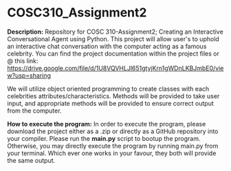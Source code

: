 # COSC310_Assignment2

**Description:**
Repository for COSC 310-Assignment2; Creating an Interactive Conversational Agent using Python. 
This project will allow user's to uphold an interactive chat conversation with the computer acting as a famous celebrity. 
You can find the project documentation within the project files or @ this link: https://drive.google.com/file/d/1U8VQVHLJl651gtyjKrn1gWDnLKBJmbE0/view?usp=sharing

We will utilize object oriented programming to create classes with each celebrities attributes/characteristics. 
Methods will be provided to take user input, and appropriate methods will be provided to ensure correct output from the computer. 

**How to execute the program:**
In order to execute the program, please download the project either as a .zip or directly as a GitHub repository into your compiler. Please run the **main.py** script to bootup the program. Otherwise, you may directly execute the program by running main.py from your terminal. Which ever one works in your favour, they both will provide the same output. 

